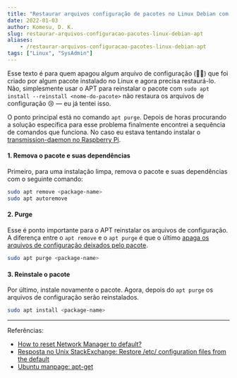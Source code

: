 ```yaml
---
title: "Restaurar arquivos configuração de pacotes no Linux Debian com APT"
date: 2022-01-03
author: Komesu, D. K.
slug: restaurar-arquivos-configuracao-pacotes-linux-debian-apt
aliases:
    - /restaurar-arquivos-configuracao-pacotes-linux-debian-apt
tags: ["Linux", "SysAdmin"]
---
```


Esse texto é para quem apagou algum arquivo de configuração (🤦‍♀️) que foi criado por algum pacote instalado no Linux e agora precisa restaurá-lo. Não, simplesmente usar o APT para reinstalar o pacote com `sudo apt install --reinstall <nome-do-pacote>` não restaura os arquivos de configuração 😢 — eu já tentei isso.

<!--more-->

O ponto principal está no comando `apt purge`. Depois de horas procurando a solução específica para esse problema finalmente encontrei a sequência de comandos que funciona. No caso eu estava tentando instalar o [transmission-daemon no Raspberry Pi](https://pimylifeup.com/raspberry-pi-transmission/).

#### 1. Remova o pacote e suas dependências

Primeiro, para uma instalação limpa, remova o pacote e suas dependências com o seguinte comando:

```sh
sudo apt remove <package-name>
sudo apt autoremove
```

#### 2. Purge

Esse é ponto importante para o APT reinstalar os arquivos de configuração. A diferença entre o `apt remove` e o `apt purge` é que o último [apaga os arquivos de configuração deixados pelo pacote](https://askubuntu.com/a/231568).

```sh
sudo apt purge <package-name>
```

#### 3. Reinstale o pacote

Por último, instale novamente o pacote. Agora, depois do `apt purge` os arquivos de configuração serão reinstalados.

```sh
sudo apt install <package-name>
```

---

Referências:

- [How to reset Network Manager to default?](https://askubuntu.com/a/637739)
- [Resposta no Unix StackExchange: Restore /etc/ configuration files from the default](https://unix.stackexchange.com/a/27777)
- [Ubuntu manpage: apt-get](https://manpages.ubuntu.com/manpages/bionic/man8/apt-get.8.html)
